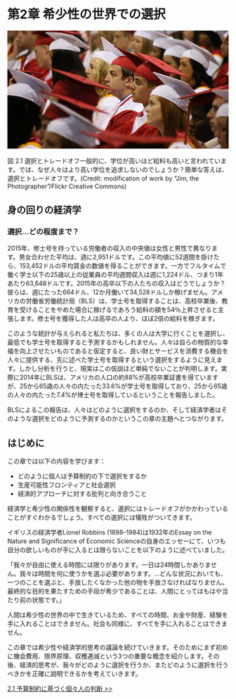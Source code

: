 ﻿# 第2章 希少性の世界での選択

![高等学校の卒業式の様子を写した写真](img/CNX_Econ_C02_015.jpg)
<div class="figure_text">
    <p>
        <span class="figure_title">図 2.1 選択とトレードオフ</span>一般的に、学位が高いほど給料も高いと言われています。では、なぜ人々はより高い学位を追求しないのでしょうか？簡単な答えは、選択とトレードオフです。(Credit: modification of work by “Jim, the Photographer”/Flickr Creative Commons)
    </p>
</div>

<div class="bring_it_home">
    <h2>
        身の回りの経済学
    </h2>
    <h3>
        選択...どの程度まで？
    </h3>
    <p>
        2015年、修士号を持っている労働者の収入の中央値は女性と男性で異なります。男女合わせた平均は、週に2,951ドルです。この平均値に52週間を掛けたら、153,452ドルの平均賃金の数値を得ることができます。一方でフルタイムで働く学士以下の25歳以上の従業員の平均週間収入は週に1,224ドル、つまり1年あたり63,648ドルです。2015年の高卒以下の人たちの収入はどうでしょうか？彼らは、週にたった664ドル、12か月働いて34,528ドルしか稼げません。アメリカの労働省労働統計局（BLS）は、学士号を取得することは、高校卒業後、教育を受けることをやめた場合に稼げるであろう給料の額を54％上昇させると主張します。修士号を獲得した人は高卒の人より、ほぼ2倍の給料を稼ぎます。
    </p>
    <p>
        このような統計が与えられると私たちは、多くの人は大学に行くことを選択し、最低でも学士号を取得すると予測するかもしれません。人々は自らの物質的な幸福を向上させたいものであると仮定すると、良い財とサービスを消費する機会を人々に提供する、先に述べた学士号を取得するという選択をするように見えます。しかし分析を行うと、現実はこの仮説ほど単純でないことが判明します。実際に2014年にBLSは、アメリカの人口の約88%が高校卒業証書を得ていますが、25から65歳の人々の内たった33.6%が学士号を取得しており、25から65歳の人々の内たった7.4%が博士号を取得しているということを報告しました。
    </p>
    <p>
        BLSによるこの報告は、人々はどのように選択をするのか、そして経済学者はそのような選択をどのように予測するのかというこの章の主題へとつながります。
    </p>
</div>

## はじめに
この章では以下の内容を学びます：
* どのように個人は予算制約の下で選択をするか
* 生産可能性フロンティアと社会選択
* 経済的アプローチに対する批判と向き合うこと

経済学と希少性の関係性を観察すると、選択にはトレードオフがかかわっていることがすぐわかるでしょう。すべての選択には犠牲がついてきます。


<!-- <div class="translator_notes">
  <p>＜訳注＞日本語に翻訳した際に文章の理解が難しくなると判断したため以下の文を割愛しました。
  <br> "In 1968, the Rolling Stones recorded “You Can’t Always Get What You Want.” Economists chuckled, because they had been singing a similar tune for decades. "</p>
</div> -->

イギリスの経済学者Lionel Robbins (1898–1984)は1932年のEssay on the Nature and Significance of Economic Scienceの自身のエッセーにて、いつも自分の欲しいものが手に入るとは限らないことを以下のように述べていました。

「我々が自由に使える時間には限りがあります。一日は24時間しかありません。我々は時間を何に使うかを選ぶ必要があります。...どんな状況においても、一つのことを選ぶと、手放したくなかった他の物を手放さなければなりません。最終的な目的を果たすための手段が希少であることは、人間にとってはもはや当たり前の状態です。」

人間は希少性の世界の中で生きているため、すべての時間、お金や財産、経験を手に入れることはできません。社会も同様に、すべてを手に入れることはできません。

この章では希少性や経済学的思考の議論を続けていきます。そのためにまず初めに機会費用、限界原理、収穫逓減という3つの重要な概念を紹介します。その後、経済的思考が、我々がどのように選択を行うか、またどのように選択を行うべきかを正確に説明できるかを考えていきます。

[2.1 予算制約に基づく個々人の判断 >>](2-1-How-Individuals-Make-Choices-Based-on-Their-Budget-Constraint)